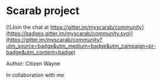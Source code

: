 # Scarab project

[![Join the chat at https://gitter.im/myscarab/community](https://badges.gitter.im/myscarab/community.svg)](https://gitter.im/myscarab/community?utm_source=badge&utm_medium=badge&utm_campaign=pr-badge&utm_content=badge)

Author: Citizen Wayne

In collaboration with me
